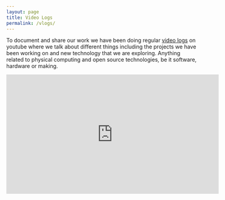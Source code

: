 ```yaml
---
layout: page
title: Video Logs
permalink: /vlogs/
---
```


To document and share our work we have been doing regular [video logs][1] on youtube where we talk about different things including the projects we have been working on and new technology that we are exploring. Anything related to physical computing and open source technologies, be it software, hardware or making.

<iframe width="560" height="315" src="https://www.youtube.com/embed/videoseries?list=PLffuxHMROMRhmomvygdlBSPVYIISdQxdA" frameborder="0" allowfullscreen></iframe>

[1]: https://www.youtube.com/playlist?list=PLffuxHMROMRhmomvygdlBSPVYIISdQxdA
